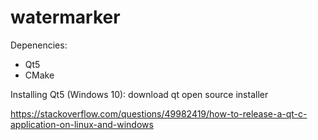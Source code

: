 # watermarker

Depenencies:
- Qt5
- CMake

Installing Qt5 (Windows 10):
download qt open source installer


https://stackoverflow.com/questions/49982419/how-to-release-a-qt-c-application-on-linux-and-windows
